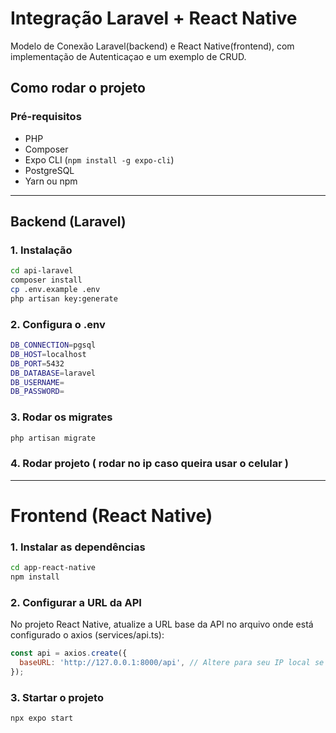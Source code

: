 # Integração Laravel + React Native

Modelo de Conexão Laravel(backend) e React Native(frontend), com implementação de Autenticaçao e um exemplo de CRUD.

## Como rodar o projeto

### Pré-requisitos

- PHP
- Composer
- Expo CLI (`npm install -g expo-cli`)
- PostgreSQL
- Yarn ou npm

---

## Backend (Laravel)

### 1. Instalação

```bash
cd api-laravel
composer install
cp .env.example .env
php artisan key:generate
```

### 2. Configura o .env
```bash
DB_CONNECTION=pgsql
DB_HOST=localhost
DB_PORT=5432
DB_DATABASE=laravel
DB_USERNAME=
DB_PASSWORD=
```

### 3. Rodar os migrates
```bash
php artisan migrate
```
### 4. Rodar projeto ( rodar no ip caso queira usar o celular )
---

# Frontend (React Native)

### 1. Instalar as dependências 
```bash
cd app-react-native
npm install
```

### 2. Configurar a URL da API

No projeto React Native, atualize a URL base da API no arquivo onde está configurado o axios (services/api.ts):
```js
const api = axios.create({
  baseURL: 'http://127.0.0.1:8000/api', // Altere para seu IP local se testar no celular
});
```

### 3. Startar o projeto 
```bash
npx expo start
```
